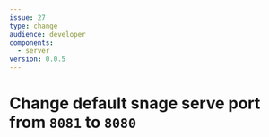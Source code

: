 ```yaml
---
issue: 27
type: change
audience: developer
components:
  - server
version: 0.0.5
---
```

# Change default snage serve port from `8081` to `8080`
